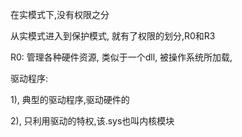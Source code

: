 在实模式下,没有权限之分

从实模式进入到保护模式, 就有了权限的划分,R0和R3



R0: 管理各种硬件资源, 类似于一个dll, 被操作系统所加载,



驱动程序:

1), 典型的驱动程序,驱动硬件的

2), 只利用驱动的特权,该.sys也叫内核模块



